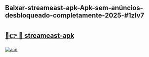 ## Baixar-streameast-apk-Apk-sem-anúncios-desbloqueado-completamente-2025-#1zlv7

# <h2><a href="https://ainizakaria.my?title=streameast-apk&ref=20M">🔗👉 🔴 streameast-apk</a></h2>

[![acn](https://github.com/user-attachments/assets/0f9c940e-d8b0-45ae-aac7-cd30a18b3e1c)](https://ainizakaria.my?title=streameast-apk&ref=20M)

